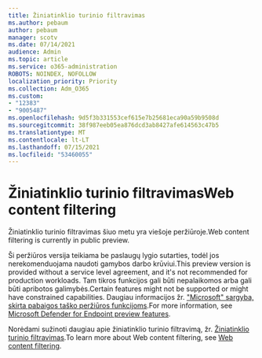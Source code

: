 ```yaml
---
title: Žiniatinklio turinio filtravimas
ms.author: pebaum
author: pebaum
manager: scotv
ms.date: 07/14/2021
audience: Admin
ms.topic: article
ms.service: o365-administration
ROBOTS: NOINDEX, NOFOLLOW
localization_priority: Priority
ms.collection: Adm_O365
ms.custom:
- "12383"
- "9005487"
ms.openlocfilehash: 9d5f3b331553cef615e7b25681eca90a59b9508d
ms.sourcegitcommit: 38f987eeb05ea876dcd3ab8427afe614563c47b5
ms.translationtype: MT
ms.contentlocale: lt-LT
ms.lasthandoff: 07/15/2021
ms.locfileid: "53460055"
---
```

# <a name="web-content-filtering"></a><span data-ttu-id="2c1d4-102">Žiniatinklio turinio filtravimas</span><span class="sxs-lookup"><span data-stu-id="2c1d4-102">Web content filtering</span></span>

<span data-ttu-id="2c1d4-103">Žiniatinklio turinio filtravimas šiuo metu yra viešoje peržiūroje.</span><span class="sxs-lookup"><span data-stu-id="2c1d4-103">Web content filtering is currently in public preview.</span></span>

<span data-ttu-id="2c1d4-104">Ši peržiūros versija teikiama be paslaugų lygio sutarties, todėl jos nerekomenduojama naudoti gamybos darbo krūviui.</span><span class="sxs-lookup"><span data-stu-id="2c1d4-104">This preview version is provided without a service level agreement, and it's not recommended for production workloads.</span></span> <span data-ttu-id="2c1d4-105">Tam tikros funkcijos gali būti nepalaikomos arba gali būti apribotos galimybės.</span><span class="sxs-lookup"><span data-stu-id="2c1d4-105">Certain features might not be supported or might have constrained capabilities.</span></span> <span data-ttu-id="2c1d4-106">Daugiau informacijos žr. ["Microsoft" sargyba, skirta pabaigos taško peržiūros funkcijoms](/microsoft-365/security/defender-endpoint/preview).</span><span class="sxs-lookup"><span data-stu-id="2c1d4-106">For more information, see [Microsoft Defender for Endpoint preview features](/microsoft-365/security/defender-endpoint/preview).</span></span>

<span data-ttu-id="2c1d4-107">Norėdami sužinoti daugiau apie žiniatinklio turinio filtravimą, žr. [Žiniatinklio turinio filtravimas](/microsoft-365/security/defender-endpoint/web-content-filtering).</span><span class="sxs-lookup"><span data-stu-id="2c1d4-107">To learn more about Web content filtering, see [Web content filtering](/microsoft-365/security/defender-endpoint/web-content-filtering).</span></span>